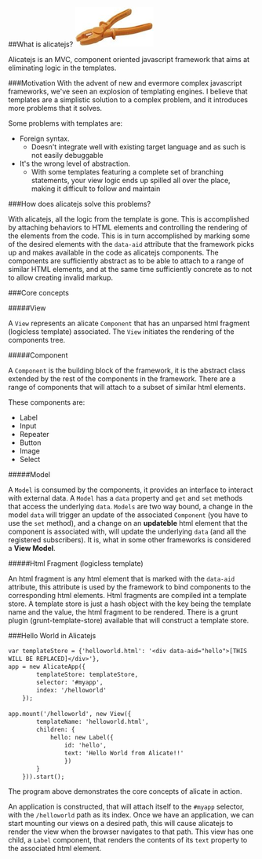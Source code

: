 ##What is alicatejs?
![alicatejs](logo.jpg)


Alicatejs is an MVC, component oriented javascript framework that aims at eliminating logic in the templates.

###Motivation
With the advent of new and evermore complex javascript frameworks, we've seen an explosion of templating engines. I believe
that templates are a simplistic solution to a complex problem, and it introduces more problems that it solves.

Some problems with templates are:
- Foreign syntax.
    - Doesn't integrate well with existing target language and as such is not easily debuggable
- It's the wrong level of abstraction.
    - With some templates featuring a complete set of branching statements,
      your view logic ends up spilled all over the place, making it difficult to
      follow and maintain

###How does alicatejs solve this problems?

With alicatejs, all the logic from the template is gone. This is accomplished by attaching behaviors to HTML elements
and controlling the rendering of the elements from the code. This is in turn accomplished by marking some of the desired elements with
the `data-aid` attribute that the framework picks up and makes available in the code as alicatejs components. The components are sufficiently
abstract as to be able to attach to a range of similar HTML elements, and at the same time sufficiently concrete as to
not to allow creating invalid markup.

###Core concepts

#####View

A `View` represents an alicate `Component` that has an unparsed html fragment (logicless template) associated. The `View` initiates the rendering of the components tree.

#####Component

A `Component` is the building block of the framework, it is the abstract class extended by the rest of the components in the framework. There are a range of components that will attach to a subset of similar html elements.

These components are:

* Label
* Input
* Repeater
* Button
* Image
* Select

#####Model

A `Model` is consumed by the components, it provides an interface to interact with external data. A `Model` has a `data` property and `get` and `set` methods that access the underlying `data`. `Models` are two way bound, a change in the model `data` will trigger an update of the associated `Component` (you have to use the `set` method),  and a change on an __updateble__ html element that the component is associated with, will update the underlying `data` (and all the registered subscribers). It is, what in some other frameworks is considered a **View Model**.

#####Html Fragment (logicless template)

An html fragment is any html element that is marked with the `data-aid` attribute, this attribute is used by the framework to bind components to the corresponding html elements. Html fragments are compiled int a template store. A template store is just a hash object with the key being the template name and the value, the html fragment to be rendered. There is a grunt plugin (grunt-template-store) available that will construct a template store.

###Hello World in Alicatejs

```
var templateStore = {'helloworld.html': '<div data-aid="hello">[THIS WILL BE REPLACED]</div>'},
app = new AlicateApp({
        templateStore: templateStore,
        selector: '#myapp',
        index: '/helloworld'
    });

app.mount('/helloworld', new View({
        templateName: 'helloworld.html',
        children: {
            hello: new Label({
                id: 'hello',
                text: 'Hello World from Alicate!!'
                })
        }
    })).start();
```
The program above demonstrates the core concepts of alicate in action.

An application is constructed, that will attach itself to the `#myapp` selector, with the `/helloworld` path as its index. Once we have an application, we can start mounting our views on a desired path, this will cause alicatejs to render the view when the browser navigates to that path. This view has one child, a `Label` component, that renders the contents of its `text` property to the associated html element.  
